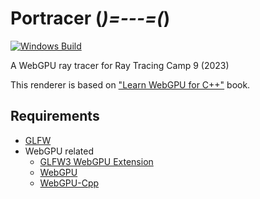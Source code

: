 # Portracer (_)=---=(_)

[![Windows Build](https://github.com/kugimasa/Portracer/actions/workflows/windows_build.yml/badge.svg)](https://github.com/kugimasa/Portracer/actions/workflows/windows_build.yml)

A WebGPU ray tracer for Ray Tracing Camp 9 (2023)

This renderer is based on ["Learn WebGPU for C++"](https://eliemichel.github.io/LearnWebGPU) book.

## Requirements

- [GLFW](https://eliemichel.github.io/LearnWebGPU/getting-started/opening-a-window.html#installation-of-glfw)
- WebGPU related
    - [GLFW3 WebGPU Extension](https://eliemichel.github.io/LearnWebGPU/getting-started/the-adapter.html#glfw3-webgpu-extension)
    - [WebGPU](https://eliemichel.github.io/LearnWebGPU/getting-started/hello-webgpu.html#option-c-the-flexibility-of-both)
    - [WebGPU-Cpp](https://github.com/eliemichel/WebGPU-Cpp)